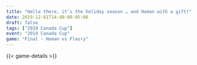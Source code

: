 ```yaml
---
title: "Hello there, it’s the holiday season … and Homan with a gift!"
date: 2019-12-01T14:40:00-05:00
draft: false
tags: ["2019 Canada Cup"]
event: "2019 Canada Cup"
game: "Final - Homan vs Fleury"
---
```

{{< game-details >}}
<!--more--> 
